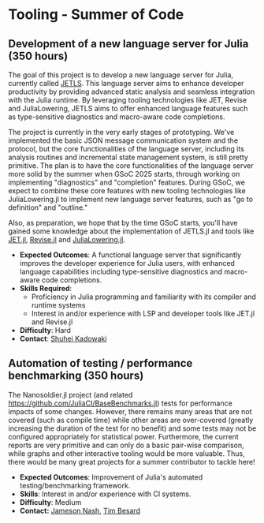 # Tooling - Summer of Code

## Development of a new language server for Julia (350 hours)

The goal of this project is to develop a new language server for Julia, currently called [JETLS](https://github.com/aviatesk/JETLS.jl).
This language server aims to enhance developer productivity by providing advanced static analysis and seamless integration with the Julia runtime.
By leveraging tooling technologies like JET, Revise and JuliaLowering, JETLS aims to offer enhanced language features such as type-sensitive diagnostics and macro-aware code completions.

The project is currently in the very early stages of prototyping. We've implemented the basic JSON message communication system and the protocol, but the core functionalities of the language server, including its analysis routines and incremental state management system, is still pretty primitive. The plan is to have the core functionalities of the language server more solid by the summer when GSoC 2025 starts, through working on implementing "diagnostics" and "completion" features. During GSoC, we expect to combine these core features with new tooling technologies like JuliaLowering.jl to implement new language server features, such as "go to definition" and "outline."

Also, as preparation, we hope that by the time GSoC starts, you'll have gained some knowledge about the implementation of JETLS.jl and tools like [JET.jl](https://github.com/aviatesk/JET.jl), [Revise.jl](https://github.com/timholy/Revise.jl) and [JuliaLowering.jl](https://github.com/c42f/JuliaLowering.jl/pulls).

- **Expected Outcomes**: A functional language server that significantly improves the developer experience for Julia users, with enhanced language capabilities including type-sensitive diagnostics and macro-aware code completions.
- **Skills Required**:
    - Proficiency in Julia programming and familiarity with its compiler and runtime systems
    - Interest in and/or experience with LSP and developer tools like JET.jl and Revise.jl
- **Difficulty**: Hard
- **Contact**: [Shuhei Kadowaki](https://github.com/aviatesk)

## Automation of testing / performance benchmarking (350 hours)

The Nanosoldier.jl project (and related <https://github.com/JuliaCI/BaseBenchmarks.jl>) tests for
performance impacts of some changes. However, there remains many areas that are not covered (such as
compile time) while other areas are over-covered (greatly increasing the duration of the test for no
benefit) and some tests may not be configured appropriately for statistical power. Furthermore, the
current reports are very primitive and can only do a basic pair-wise comparison, while graphs and
other interactive tooling would be more valuable. Thus, there would be many great projects for a
summer contributor to tackle here!

- **Expected Outcomes**: Improvement of Julia's automated testing/benchmarking framework.
- **Skills**: Interest in and/or experience with CI systems.
- **Difficulty**: Medium
- **Contact:** [Jameson Nash](https://github.com/vtjnash), [Tim Besard](https://github.com/maleadt)
